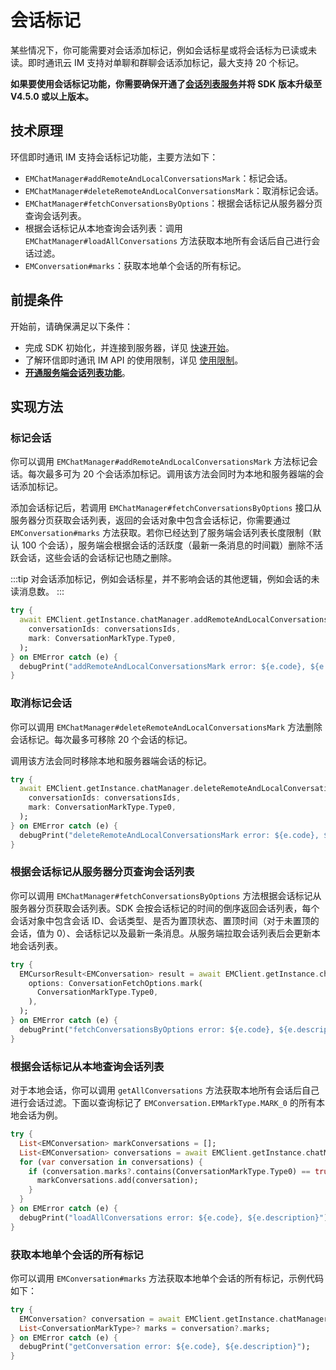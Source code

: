 # 会话标记

<Toc />

某些情况下，你可能需要对会话添加标记，例如会话标星或将会话标为已读或未读。即时通讯云 IM 支持对单聊和群聊会话添加标记，最大支持 20 个标记。

**如果要使用会话标记功能，你需要确保开通了[会话列表服务](conversation_list.html#从服务器分页获取会话列表)并将 SDK 版本升级至 V4.5.0 或以上版本。**

## 技术原理

环信即时通讯 IM 支持会话标记功能，主要方法如下：

- `EMChatManager#addRemoteAndLocalConversationsMark`：标记会话。
- `EMChatManager#deleteRemoteAndLocalConversationsMark`：取消标记会话。
- `EMChatManager#fetchConversationsByOptions`：根据会话标记从服务器分页查询会话列表。
- 根据会话标记从本地查询会话列表：调用 `EMChatManager#loadAllConversations` 方法获取本地所有会话后自己进行会话过滤。
- `EMConversation#marks`：获取本地单个会话的所有标记。

## 前提条件

开始前，请确保满足以下条件：

- 完成 SDK 初始化，并连接到服务器，详见 [快速开始](quickstart.html)。
- 了解环信即时通讯 IM API 的使用限制，详见 [使用限制](/product/limitation.html)。
- **[开通服务端会话列表功能](conversation_list#从服务器分页获取会话列表)**。

## 实现方法

### 标记会话

你可以调用 `EMChatManager#addRemoteAndLocalConversationsMark` 方法标记会话。每次最多可为 20 个会话添加标记。调用该方法会同时为本地和服务器端的会话添加标记。

添加会话标记后，若调用 `EMChatManager#fetchConversationsByOptions` 接口从服务器分页获取会话列表，返回的会话对象中包含会话标记，你需要通过 `EMConversation#marks` 方法获取。若你已经达到了服务端会话列表长度限制（默认 100 个会话），服务端会根据会话的活跃度（最新一条消息的时间戳）删除不活跃会话，这些会话的会话标记也随之删除。

:::tip
对会话添加标记，例如会话标星，并不影响会话的其他逻辑，例如会话的未读消息数。
:::

```dart
try {
  await EMClient.getInstance.chatManager.addRemoteAndLocalConversationsMark(
    conversationIds: conversationsIds,
    mark: ConversationMarkType.Type0,
  );
} on EMError catch (e) {
  debugPrint("addRemoteAndLocalConversationsMark error: ${e.code}, ${e.description}");
}
```

### 取消标记会话

你可以调用 `EMChatManager#deleteRemoteAndLocalConversationsMark` 方法删除会话标记。每次最多可移除 20 个会话的标记。

调用该方法会同时移除本地和服务器端会话的标记。

```dart
try {
  await EMClient.getInstance.chatManager.deleteRemoteAndLocalConversationsMark(
    conversationIds: conversationsIds,
    mark: ConversationMarkType.Type0,
  );
} on EMError catch (e) {
  debugPrint("deleteRemoteAndLocalConversationsMark error: ${e.code}, ${e.description}");
}
```

### 根据会话标记从服务器分页查询会话列表

你可以调用 `EMChatManager#fetchConversationsByOptions` 方法根据会话标记从服务器分页获取会话列表。SDK 会按会话标记的时间的倒序返回会话列表，每个会话对象中包含会话 ID、会话类型、是否为置顶状态、置顶时间（对于未置顶的会话，值为 0）、会话标记以及最新一条消息。从服务端拉取会话列表后会更新本地会话列表。

```dart
try {
  EMCursorResult<EMConversation> result = await EMClient.getInstance.chatManager.fetchConversationsByOptions(
    options: ConversationFetchOptions.mark(
      ConversationMarkType.Type0,
    ),
  );
} on EMError catch (e) {
  debugPrint("fetchConversationsByOptions error: ${e.code}, ${e.description}");
}
```

### 根据会话标记从本地查询会话列表

对于本地会话，你可以调用 `getAllConversations` 方法获取本地所有会话后自己进行会话过滤。下面以查询标记了 `EMConversation.EMMarkType.MARK_0` 的所有本地会话为例。

```dart
try {
  List<EMConversation> markConversations = [];
  List<EMConversation> conversations = await EMClient.getInstance.chatManager.loadAllConversations();
  for (var conversation in conversations) {
    if (conversation.marks?.contains(ConversationMarkType.Type0) == true) {
      markConversations.add(conversation);
    }
  }
} on EMError catch (e) {
  debugPrint("loadAllConversations error: ${e.code}, ${e.description}");
}
```

### 获取本地单个会话的所有标记

你可以调用 `EMConversation#marks` 方法获取本地单个会话的所有标记，示例代码如下：

```dart
try {
  EMConversation? conversation = await EMClient.getInstance.chatManager.getConversation(conversationId);
  List<ConversationMarkType>? marks = conversation?.marks;
} on EMError catch (e) {
  debugPrint("getConversation error: ${e.code}, ${e.description}");
}
```
